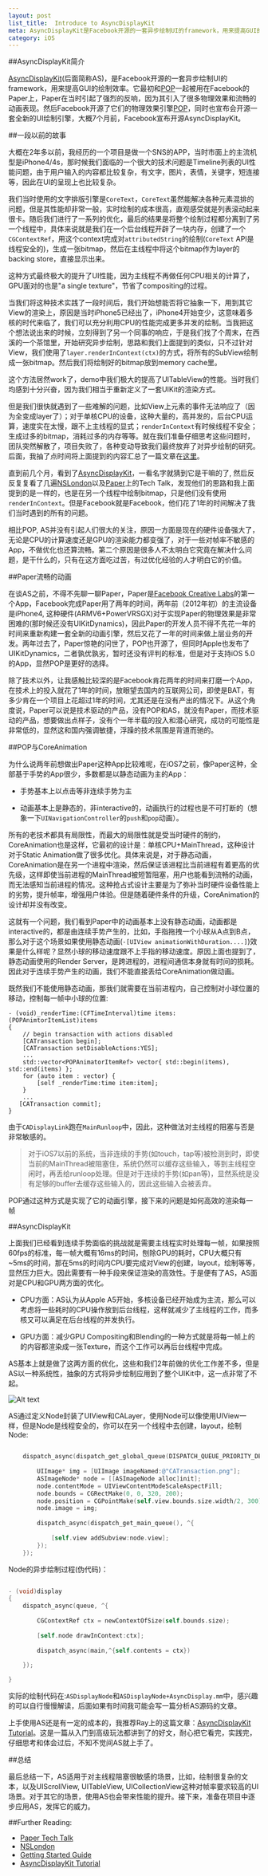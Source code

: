 ```yaml
---
layout: post
list_title:  Introduce to AsyncDisplayKit
meta: AsyncDisplayKit是Facebook开源的一套异步绘制UI的framework，用来提高GUI的绘制效率。它最初和[POP](https://github.com/facebook/pop)一起被用在Facebook的Paper上，Paper在当时引起了强烈的反响，因为其引入了很多物理效果和流畅的动画表现。然后Facebook开源了它们的物理效果引擎[POP](https://github.com/facebook/pop)，同时也宣布会开源一套全新的UI绘制引擎，大概7个月前，Facebook宣布开源AsyncDisplayKit。
category: iOS
---
```


<em></em> 


##AsyncDisplayKit简介

[AsyncDisplayKit](https://github.com/facebook/AsyncDisplayKit)(后面简称AS)，是Facebook开源的一套异步绘制UI的framework，用来提高GUI的绘制效率。它最初和[POP](https://github.com/facebook/pop)一起被用在Facebook的Paper上，Paper在当时引起了强烈的反响，因为其引入了很多物理效果和流畅的动画表现。然后Facebook开源了它们的物理效果引擎[POP](https://github.com/facebook/pop)，同时也宣布会开源一套全新的UI绘制引擎，大概7个月前，Facebook宣布开源AsyncDisplayKit。


##一段以前的故事

大概在2年多以前，我经历的一个项目是做一个SNS的APP，当时市面上的主流机型是iPhone4/4s，那时候我们面临的一个很大的技术问题是Timeline列表的UI性能问题，由于用户输入的内容都比较复杂，有文字，图片，表情，关键字，短连接等，因此在UI的呈现上也比较复杂。

我们当时使用的文字排版引擎是`CoreText`，`CoreText`虽然能解决各种元素混排的问题，但是其性能却非常一般，实时绘制的成本很高，直观感受就是列表滚动起来很卡。随后我们进行了一系列的优化，最后的结果是将整个绘制过程都分离到了另一个线程中，具体来说就是我们在一个后台线程开辟了一块内存，创建了一个`CGContextRef`，用这个context完成对`attributedString`的绘制(`CoreText` API是线程安全的)，生成一张bitmap，然后在主线程中将这个bitmap作为layer的backing store，直接显示出来。

这种方式最终极大的提升了UI性能，因为主线程不再做任何CPU相关的计算了，GPU面对的也是"a single texture"，节省了compositing的过程。

当我们将这种技术实践了一段时间后，我们开始想能否将它抽象一下，用到其它View的渲染上，原因是当时iPhone5已经出了，iPhone4开始变少，这意味着多核的时代来临了，我们可以充分利用CPU的性能完成更多并发的绘制。当我把这个想法说出来的时候，立刻得到了另一个同事的响应，于是我们找了个周末，在西溪的一个茶馆里，开始研究异步绘制，思路和我们上面提到的类似，只不过针对View，我们使用了`layer.renderInContext(ctx)`的方式，将所有的SubView绘制成一张bitmap。然后我们将绘制好的bitmap放到memory cache里。

这个方法居然work了，demo中我们极大的提高了UITableView的性能。当时我们均感到十分兴奋，因为我们相当于重新定义了一套UIKit的渲染方式。

但是我们很快就遇到了一些难解的问题，比如View上元素的事件无法响应了（因为全变成layer了）；对于单核CPU的设备，这种大量的，高并发的，后台CPU运算，速度实在太慢，跟不上主线程的显式；`renderInContext`有时候线程不安全；生成过多的bitmap，消耗过多的内存等等。就在我们准备仔细思考这些问题时，团队突然解散了，项目失败了，各种变动导致我们最终放弃了对异步绘制的研究。后面，我抽了点时间将上面提到的内容汇总了一篇文章在[这里](http://akadealloc.github.io/blog/2013/07/12/custom-drawing.html)。

直到前几个月，看到了[AsyncDisplayKit](https://github.com/facebook/AsyncDisplayKit)，一看名字就猜到它是干嘛的了, 然后反反复复看了几遍[NSLondon](http://vimeo.com/103589245)以及[Paper](https://www.youtube.com/watch?v=OiY1cheLpmI&list=PLb0IAmt7-GS2sh8saWW4z8x2vo7puwgnR)上的Tech Talk，发现他们的思路和我上面提到的是一样的，也是在另一个线程中绘制bitmap，只是他们没有使用`renderInContext`。但是Facebook就是Facebook，他们花了1年的时间解决了我们当时遇到的所有的问题。

相比POP, AS并没有引起人们很大的关注，原因一方面是现在的硬件设备强大了，无论是CPU的计算速度还是GPU的渲染能力都变强了，对于一些对帧率不敏感的App，不做优化也还算流畅。第二个原因是很多人不太明白它究竟在解决什么问题，是干什么的，只有在这方面吃过苦，有过优化经验的人才明白它的价值。

##Paper流畅的动画


在谈AS之前，不得不先聊一聊Paper，Paper是[Facebook Creative Labs](https://www.facebook.com/labs)的第一个App，Facebook完成Paper用了两年的时间，两年前（2012年初）的主流设备是iPhone4, 这种硬件(ARMV6+PowerVRSGX)对于实现Paper的物理效果是非常困难的(那时候还没有UIKitDynamics)，因此Paper的开发人员不得不先花一年的时间来重新构建一套全新的动画引擎，然后又花了一年的时间来做上层业务的开发。两年过去了，Paper惊艳的问世了，POP也开源了，但同时Apple也发布了UIKitDynamics，二者孰优孰劣，暂时还没有评判的标准，但是对于支持iOS 5.0的App，显然POP是更好的选择。

除了技术以外，让我感触比较深的是Facebook肯花两年的时间来打磨一个App，在技术上的投入就花了1年的时间，放眼望去国内的互联网公司，即使是BAT，有多少肯在一个项目上花超过1年的时间，尤其还是在没有产出的情况下。从这个角度说，Paper可以说是技术驱动的产品，没有POP和AS，就没有Paper，而技术驱动的产品，想要做出点样子，没有个一年半载的投入和潜心研究，成功的可能性是非常低的，显然这和国内强调敏捷，浮躁的技术氛围是背道而驰的。

##POP与CoreAnimation

为什么说两年前想做出Paper这种App比较难呢，在iOS7之前，像Paper这种，全部基于手势的App很少，多数都是以静态动画为主的App：

- 手势基本上以点击等非连续手势为主
	
- 动画基本上是静态的，非interactive的，动画执行的过程也是不可打断的（想象一下`UINavigationController`的`push`和`pop`动画）。

所有的老技术都具有局限性，而最大的局限性就是受当时硬件的制约，CoreAnimation也是这样，它最初的设计是：单核CPU+MainThread，这种设计对于Static Animation做了很多优化。具体来说是，对于静态动画，CoreAnimation是在另一个进程中渲染，然后保证该进程比当前进程有着更高的优先级，这样即使当前进程的MainThread被短暂阻塞，用户也能看到流畅的动画，而无法感知当前进程的情况。这种抢占式设计主要是为了弥补当时硬件设备性能上的劣势，提升帧率，增强用户体验。但是随着硬件条件的升级，CoreAnimation的设计却并没有改变。

这就有一个问题，我们看到Paper中的动画基本上没有静态动画，动画都是interactive的，都是由连续手势产生的，比如，手指拖拽一个小球从A点到B点，那么对于这个场景如果使用静态动画(`-[UIView animationWithDuration....]`)效果是什么样呢？显然小球的移动速度跟不上手指的移动速度。原因上面也提到了，静态动画使用的Render Server，是跨进程的，进程间通信本身就有时间的损耗。因此对于连续手势产生的动画，我们不能直接丢给CoreAnimation做动画。

既然我们不能使用静态动画，那我们就需要在当前进程内，自己控制对小球位置的移动，控制每一帧中小球的位置:

```objc
- (void)_renderTime:(CFTimeInterval)time items:(POPAnimtorItemList)items
{
    // begin transaction with actions disabled
    [CATransaction begin];
    [CATransaction setDisableActions:YES];
    ...
    std::vector<POPAnimatorItemRef> vector{ std::begin(items), std::end(items) };
    for (auto item : vector) {
        [self _renderTime:time item:item];
    }
   	...
   [CATransaction commit];
}
```

由于`CADisplayLink`跑在`MainRunloop`中，因此，这种做法对主线程的阻塞与否是非常敏感的。

>对于iOS7以前的系统，当非连续的手势(如touch，tap等)被检测到时，即使当前的MainThread被阻塞住，系统仍然可以缓存这些输入，等到主线程空闲时，再丢给runloop处理。但是对于连续的手势(如pan等)，显然系统是没有足够的buffer去缓存这些输入的，因此这些输入会被丢弃。

POP通过这种方式是实现了它的动画引擎，接下来的问题是如何高效的渲染每一帧


##AsyncDisplayKit

上面我们已经看到连续手势面临的挑战就是需要主线程实时处理每一帧，如果按照60fps的标准，每一帧大概有16ms的时间，刨除GPU的耗时，CPU大概只有~5ms的时间，那在5ms的时间内CPU要完成对View的创建，layout，绘制等等，显然压力巨大。因此需要有一种手段来保证渲染的高效性。于是便有了AS，AS面对是CPU和GPU两方面的优化。

- CPU方面：AS认为从Apple A5开始，多核设备已经开始成为主流，那么可以考虑将一些耗时的CPU操作放到后台线程，这样就减少了主线程的工作，而多核又可以满足在后台线程的并发执行。

- GPU方面：减少GPU Compositing和Blending的一种方式就是将每一帧上的的内容都渲染成一张Texture，而这个工作可以再后台线程中完成。

AS基本上就是做了这两方面的优化，这些和我们2年前做的优化工作差不多，但是AS以一种系统性，抽象的方式将异步绘制应用到了整个UIKit中，这一点非常了不起。

![Alt text](/assets/images/2015/01/ASNode.png)

AS通过定义Node封装了UIView和CALayer，使用Node可以像使用UIView一样，但是Node是线程安全的，你可以在另一个线程中去创建，layout，绘制Node:

```objectivec

    dispatch_async(dispatch_get_global_queue(DISPATCH_QUEUE_PRIORITY_DEFAULT, 0), ^{
        
        UIImage* img = [UIImage imageNamed:@"CATransaction.png"];
        ASImageNode* node = [[ASImageNode alloc]init];
        node.contentMode = UIViewContentModeScaleAspectFill;
        node.bounds = CGRectMake(0, 0, 320, 200);
        node.position = CGPointMake(self.view.bounds.size.width/2, 300);
        node.image = img;
        
        dispatch_async(dispatch_get_main_queue(), ^{
            
            [self.view addSubview:node.view];
        });
    });

```
	
Node的异步绘制过程(伪代码)：

```objectivec

- (void)display
{
	dispatch_async(queue, ^{
	
		CGContextRef ctx = newContextOfSize(self.bounds.size);
		
		[self.node drawInContext:ctx];
	
		dispatch_async(main,^{self.contents = ctx})
	
	});

}

```
实际的绘制代码在:`ASDisplayNode`和`ASDisplayNode+AsyncDisplay.mm`中，感兴趣的可以自行慢慢解读，后面如果有时间我可能会写一篇分析AS源码的文章。

上手使用AS还是有一定的成本的，我推荐Ray上的这篇文章：[AsyncDisplayKit Tutorial](http://www.raywenderlich.com/86365/asyncdisplaykit-tutorial-achieving-60-fps-scrolling)。这是一篇从入门到高级玩法都讲到了的好文，耐心把它看完，实践完，仔细思考和体会过后，不知不觉间AS就上手了。


##总结

最后总结一下，AS适用于对主线程阻塞很敏感的场景，比如，绘制很复杂的文本，以及UIScrollView, UITableView, UICollectionView这种对帧率要求较高的UI场景。对于其它的场景，使用AS也会带来性能的提升。接下来，准备在项目中逐步应用AS，发挥它的威力。
		




##Further Reading:

- [Paper Tech Talk](https://www.youtube.com/watch?v=OiY1cheLpmI&list=PLb0IAmt7-GS2sh8saWW4z8x2vo7puwgnR)
- [NSLondon](http://vimeo.com/103589245)
- [Getting Started Guide](http://asyncdisplaykit.org/guide/)
- [AsyncDisplayKit Tutorial](http://www.raywenderlich.com/86365/asyncdisplaykit-tutorial-achieving-60-fps-scrolling)